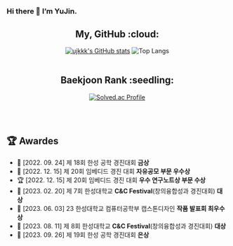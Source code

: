 # 
### Hi there 👋 I’m YuJin.
<div align="center">
  
<h2>My, GitHub :cloud:</h2>

[![ujkkk's GitHub stats](https://github-readme-stats.vercel.app/api?username=ujkkk&hide_title=true&show_icons=true&include_all_commits=true&disable_animations=true&theme=vue)](https://github.com/anuraghazra/github-readme-stats)
![Top Langs](https://github-readme-stats.vercel.app/api/top-langs/?username=ujkkk&layout=compact)
<br><br>

<h2>Baekjoon Rank :seedling:</h2>

[![Solved.ac Profile](http://mazassumnida.wtf/api/v2/generate_badge?boj=kuj0111)](https://solved.ac/kuj0111/)

</div>


<br><br>
<h2> 🏆 Awardes</h2>

- 🥇 [2022. 09. 24] 제 18회 한성 공학 경진대회 **금상**
- 🥈 [2022. 12. 15] 제 20회 임베디드 경진 대회 **자유공모 부문 우수상**
- 🏆 [2022. 12. 15] 제 20회 임베디드 경진 대회 **우수 연구노트상 부문 수상**
- 🥇 [2023. 02. 20] 제 7회 한성대학교 **C&C Festival**(창의융합성과 경진대회) **대상**
- 🥇 [2023. 06. 03] 23 한성대학교 컴퓨터공학부 캡스톤디자인 **작품 발표회 최우수상**
- 🥇 [2023. 08. 11] 제 8회 한성대학교 **C&C Festival**(창의융합성과 경진대회) **대상**
- 🥈 [2023. 09. 26] 제 19회 한성 공학 경진대회 **은상**
